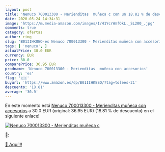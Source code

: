 ```yaml
---
layout: post
title: 'Nenuco 700013300 - Merienditas  muñeca c con un 18.81 % de descuento'
date: 2020-05-24 14:34:31
image: 'https://m.media-amazon.com/images/I/41YcrWmfOkL._SL200_.jpg'
comments: true
category: ofertas
author: ring
slug: 'B01IIHK8EO-es Nenuco 700013300 - Merienditas muñeca con accesorios'
tags: [ 'nenuco', ]
actualPrice: 30.0 EUR
currency: EUR
price: 30.0
comparePrice: 36.95 EUR
prodname: 'Nenuco 700013300 - Merienditas  muñeca con accesorios'
country: 'es'
flag: '🇪🇸'
buyurl: 'https://www.amazon.es/dp/B01IIHK8EO/?tag=tolees-21'
descuento: '18.81'
average: '30.0'
---
```


En este momento está [Nenuco 700013300 - Merienditas  muñeca con accesorios](https://www.amazon.es/dp/B01IIHK8EO/?tag=tolees-21) a 30.0 EUR (original: 36.95 EUR) (18.81 %  de descuento) en el siguiente enlace!

[![Nenuco 700013300 - Merienditas  muñeca c](https://m.media-amazon.com/images/I/41YcrWmfOkL._SL200_.jpg)](https://www.amazon.es/dp/B01IIHK8EO/?tag=tolees-21)

🔎:


[🛒 Aquí!!!](https://www.amazon.es/dp/B01IIHK8EO/?tag=tolees-21)
